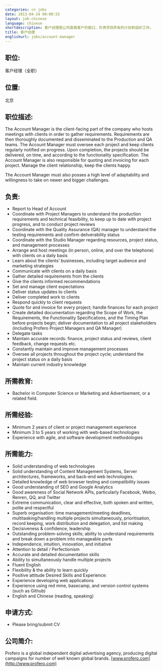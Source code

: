 ```yaml
---
categories: cn jobs
date: 2013-04-24 00:00:53
layout: job-chinese
language: chinese
shortdescription: 客户经理是公司直面客户的窗口，负责项目所有的计划和组织工作。
title: 客户经理
englishurl: jobs/account-manager
---
```


## 职位:
客户经理（全职）

## 位置:
北京

## 职位描述: 
The Account Manager is the client-facing part of the company who hosts meetings with clients in order to gather requirements. Requirements are then thoroughly documented and disseminated to the Production and QA teams. The Account Manager must oversee each project and keep clients regularly notified on progress. Upon completion, the projects should be delivered, on time, and according to the functionality specification. The Account Manager is also responsible for quoting and invoicing for each project. Manage the client relationship, keep the clients happy.

The Account Manager must also posses a high level of adaptability and willingness to take on newer and bigger challenges.

## 负责:
* Report to Head of Account
* Coordinate with Project Managers to understand the production requirements and technical feasibility, to keep up to date with project progress, and to conduct project reviews
* Coordinate with the Quality Assurance (QA) manager to understand the testing requirements and confirm deliverability status
* Coordinate with the Studio Manager regarding resources, project status, and management processes
* Arrange and host meetings (in person, online, and over the telephone) with clients on a daily basis
* Learn about the clients’ businesses, including target audience and marketing strategies
* Communicate with clients on a daily basis
* Gather detailed requirements from the clients
* Give the clients informed recommendations
* Set and manage client expectations
* Deliver status updates to clients
* Deliver completed work to clients
* Respond quickly to client requests
* Quote for and invoice for every project; handle finances for each project
* Create detailed documentation regarding the Scope of Work, the Requirements, the Functionality Specifications, and the Timing Plan before projects begin; deliver documentation to all project stakeholders (including Profero Project Managers and QA Manager)
* Delegate tasks
* Maintain accurate records: finance, project status and reviews, client feedback, change requests etc.
* Constantly maintain and improve management processes
* Oversee all projects throughout the project cycle; understand the project status on a daily basis
* Maintain current industry knowledge

## 所需教育:
* Bachelor in Computer Science or Marketing and Advertisement, or a related field.

## 所需经验:
* Minimum 2 years of client or project management experience
* Minimum 3 to 5 years of working with web-based technologies
* Experience with agile, and software development methodologies

## 所需能力:
* Solid understanding of web technologies
* Solid understanding of Content Management Systems, Server architectures, frameworks, and back-end web technologies.
* Detailed knowledge of web browser testing and compatibility issues
* Good understanding of SEO and Google Analytics
* Good awareness of Social Network APIs, particularly Facebook, Weibo, Renren, QQ, and Twitter
* Extreme communication, clear and effective, both spoken and written, polite and respectful
* Superb organisation: time management/meeting deadlines, multitasking/handling multiple projects simultaneously, prioritisation, record keeping, work distribution and delegation, and list making
* Decisiveness & confidence, leadership
* Outstanding problem-solving skills; ability to understand requirements and break down a problem into manageable parts
* Independence, intuition, innovation, and initiative
* Attention to detail / Perfectionism
* Accurate and detailed documentation skills
* Ability to simultaneously handle multiple projects
* Fluent English
* Flexibility & the ability to learn quickly
* Positive attitude
Desired Skills and Experience:
* Experience developing web applications
* Experience using red mine, basecamp, and version control systems (such as Github)
* English and Chinese (reading, speaking)

## 申请方式:
* Please bring/submit CV

## 公司简介:
Profero is a global independent digital advertising agency, producing digital campaigns for number of well known global brands.
[www.profero.com](http://www.profero.com)